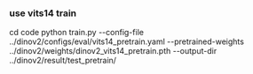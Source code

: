 ### use vits14 train
cd code
python train.py --config-file ../dinov2/configs/eval/vits14_pretrain.yaml --pretrained-weights ../dinov2/weights/dinov2_vits14_pretrain.pth --output-dir ../dinov2/result/test_pretrain/
